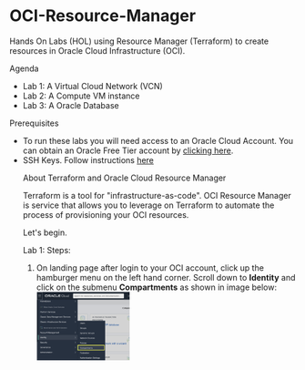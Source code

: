 # OCI-Resource-Manager
Hands On Labs (HOL) using Resource Manager (Terraform) to create resources in Oracle Cloud Infrastructure (OCI).

Agenda
<ul><li>
    Lab 1: A Virtual Cloud Network (VCN) </li><li>
    Lab 2: A Compute VM instance</li><li>
    Lab 3: A Oracle Database</li>
</ul>
Prerequisites
<ul>
<li> To run these labs you will need access to an Oracle Cloud Account. 
     You can obtain an Oracle Free Tier account by <a href="https://myservices.us.oraclecloud.com/mycloud/signup">clicking here</a>.
</li>
<li>
     SSH Keys. Follow instructions <a href="#">here</a>

About Terraform and Oracle Cloud Resource Manager

Terraform is a tool for "infrastructure-as-code". 
OCI Resource Manager is service that allows you to leverage on Terraform to automate the process of provisioning your OCI resources. 

Let's begin.

Lab 1:
Steps:
<ol>
<li>On landing page after login to your OCI account, click up the hamburger menu on the left hand corner. Scroll down to <b>Identity</b> and click on the submenu <b>Compartments</b> as shown in image below:
<img height="120px" src="/images/GotoCompartmentsMenu.png"/>
</ol>